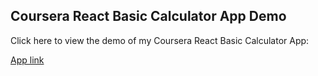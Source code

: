 ## Coursera React Basic Calculator App Demo

Click here to view the demo of my Coursera React Basic Calculator App:

[App link](https://aladdinalmarashly.github.io/coursera_reactBasic_calculatorApp)